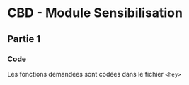 # CBD - Module Sensibilisation
## Partie 1
### Code
Les fonctions demandées sont codées dans le fichier `<hey>`
